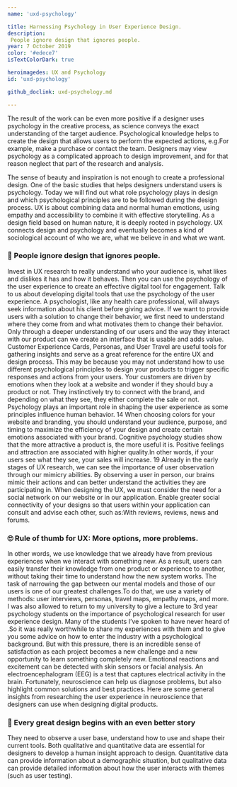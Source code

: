 ```yaml
---
name: 'uxd-psychology'

title: Harnessing Psychology in User Experience Design. 
description:
 People ignore design that ignores people.
year: 7 October 2019
color: '#edece7'
isTextColorDark: true

heroimagedes: UX and Psychology
id: 'uxd-psychology'

github_doclink: uxd-psychology.md

---
```



The result of the work can be even more positive if a designer uses psychology in the creative process, as science conveys the exact understanding of the target audience. Psychological knowledge helps to create the design that allows users to perform the expected actions, e.g.For example, make a purchase or contact the team. Designers may view psychology as a complicated approach to design improvement, and for that reason neglect that part of the research and analysis.

The sense of beauty and inspiration is not enough to create a professional design. One of the basic studies that helps designers understand users is psychology. Today we will find out what role psychology plays in design and which psychological principles are to be followed during the design process.
UX is about combining data and normal human emotions, using empathy and accessibility to combine it with effective storytelling. As a design field based on human nature, it is deeply rooted in psychology. UX connects design and psychology and eventually becomes a kind of sociological account of who we are, what we believe in and what we want.

### 👀 People ignore design that ignores people.

Invest in UX research to really understand who your audience is, what likes and dislikes it has and how it behaves. Then you can use the psychology of the user experience to create an effective digital tool for engagement. Talk to us about developing digital tools that use the psychology of the user experience.
A psychologist, like any health care professional, will always seek information about his client before giving advice. If we want to provide users with a solution to change their behavior, we first need to understand where they come from and what motivates them to change their behavior. Only through a deeper understanding of our users and the way they interact with our product can we create an interface that is usable and adds value. Customer Experience Cards, Personas, and User Travel are useful tools for gathering insights and serve as a great reference for the entire UX and design process.
This may be because you may not understand how to use different psychological principles to design your products to trigger specific responses and actions from your users. Your customers are driven by emotions when they look at a website and wonder if they should buy a product or not. They instinctively try to connect with the brand, and depending on what they see, they either complete the sale or not. Psychology plays an important role in shaping the user experience as some principles influence human behavior. 14
When choosing colors for your website and branding, you should understand your audience, purpose, and timing to maximize the efficiency of your design and create certain emotions associated with your brand. Cognitive psychology studies show that the more attractive a product is, the more useful it is. Positive feelings and attraction are associated with higher quality.In other words, if your users see what they see, your sales will increase. 19
Already in the early stages of UX research, we can see the importance of user observation through our mimicry abilities. By observing a user in person, our brains mimic their actions and can better understand the activities they are participating in. When designing the UX, we must consider the need for a social network on our website or in our application. Enable greater social connectivity of your designs so that users within your application can consult and advise each other, such as:With reviews, reviews, news and forums.

### 🙄 Rule of thumb for UX: More options, more problems.

In other words, we use knowledge that we already have from previous experiences when we interact with something new. As a result, users can easily transfer their knowledge from one product or experience to another, without taking their time to understand how the new system works. The task of narrowing the gap between our mental models and those of our users is one of our greatest challenges.To do that, we use a variety of methods: user interviews, personas, travel maps, empathy maps, and more.
I was also allowed to return to my university to give a lecture to 3rd year psychology students on the importance of psychological research for user experience design. Many of the students I’ve spoken to have never heard of .So it was really worthwhile to share my experiences with them and to give you some advice on how to enter the industry with a psychological background. But with this pressure, there is an incredible sense of satisfaction as each project becomes a new challenge and a new opportunity to learn something completely new.
Emotional reactions and excitement can be detected with skin sensors or facial analysis. An electroencephalogram (EEG) is a test that captures electrical activity in the brain. Fortunately, neuroscience can help us diagnose problems, but also highlight common solutions and best practices. Here are some general insights from researching the user experience in neuroscience that designers can use when designing digital products.


### 🌈 Every great design begins with an even better story


They need to observe a user base, understand how to use and shape their current tools. Both qualitative and quantitative data are essential for designers to develop a human insight approach to design. Quantitative data can provide information about a demographic situation, but qualitative data can provide detailed information about how the user interacts with themes (such as user testing).

